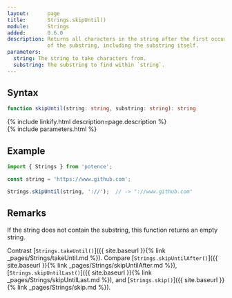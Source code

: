 ```yaml
---
layout:      page
title:       Strings.skipUntil()
module:      Strings
added:       0.6.0
description: Returns all characters in the string after the first occurrence
             of the substring, including the substring itself.
parameters:
  string: The string to take characters from.
  substring: The substring to find within `string`.
---
```

## Syntax

```ts
function skipUntil(string: string, substring: string): string
```

<div class="description">{% include linkify.html description=page.description %}</div>
{% include parameters.html %}

## Example

```ts
import { Strings } from 'potence';

const string = 'https://www.github.com';

Strings.skipUntil(string, '://');  // -> "://www.github.com"
```

## Remarks

If the string does not contain the substring, this function returns an empty
string.

Contrast [`Strings.takeUntil()`]({{ site.baseurl }}{% link _pages/Strings/takeUntil.md %}).
Compare [`Strings.skipUntilAfter()`]({{ site.baseurl }}{% link _pages/Strings/skipUntilAfter.md %}),
[`Strings.skipUntilLast()`]({{ site.baseurl }}{% link _pages/Strings/skipUntilLast.md %}),
and [`Strings.skip()`]({{ site.baseurl }}{% link _pages/Strings/skip.md %}).
